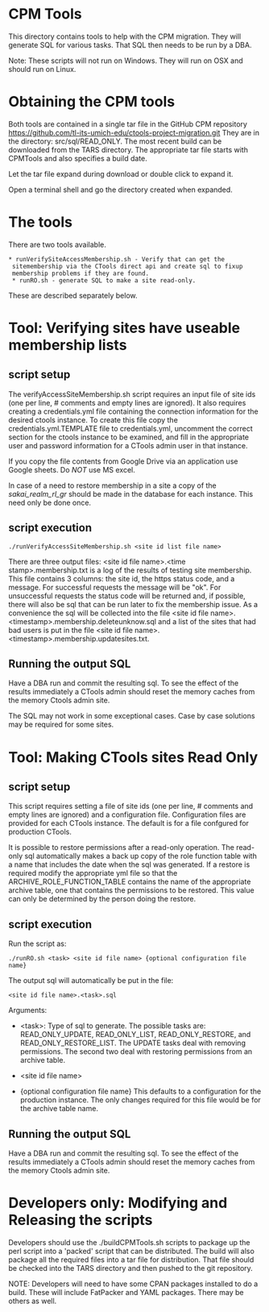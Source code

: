 # CPM Tools

This directory contains tools to help with the CPM migration.  They
will generate SQL for various tasks.  That SQL then needs to be run by
a DBA.

Note: These scripts will not run on Windows. They will run on OSX and should
run on Linux.

# Obtaining the CPM tools

Both tools are contained in a single tar file in the GitHub CPM repository
https://github.com/tl-its-umich-edu/ctools-project-migration.git They
are in the directory: src/sql/READ_ONLY.  The most recent build can be
downloaded from the TARS directory. The appropriate tar file starts with
CPMTools and also specifies a build date.

Let the tar file expand during download or double click to expand it.

Open a terminal shell and go the directory created when expanded.

# The tools

There are two tools available.

    * runVerifySiteAccessMembership.sh - Verify that can get the
     sitemembership via the CTools direct api and create sql to fixup
     membership problems if they are found.
     * runRO.sh - generate SQL to make a site read-only.

These are described separately below.

# Tool: Verifying sites have useable membership lists

## script setup

The verifyAccessSiteMembership.sh script requires an input file of
site ids (one per line, # comments and empty lines are ignored).
It also requires creating a
credentials.yml file containing the connection information for
the desired ctools instance.  To create this file copy
the credentials.yml.TEMPLATE file to credentials.yml, uncomment the
correct section for the ctools instance to be examined, and fill in
the appropriate user and password information for a CTools admin
user in that instance.

If you copy the file contents from Google Drive via an application use
Google sheets.  Do *NOT* use MS excel.

In case of a need to restore membership in a site a copy of the
*sakai\_realm\_rl\_gr* should be made in the database for each
instance.  This need only be done once.

## script execution

    ./runVerifyAccessSiteMembership.sh <site id list file name>

There are three output files:
&lt;site id file name>.&lt;time stamp>.membership.txt is a log of
the results of testing site membership.  This file contains 3
columns: the site id, the https status code, and a message.  For
successful requests the message will be "ok".  For unsuccessful
requests the status code will be returned and, if possible, there will
also be sql that can be run later to fix the membership issue.  As a
convenience the sql will be collected into the file &lt;site id file
name>.&lt;timestamp>.membership.deleteunknow.sql and a list
of the sites that had bad users is put in the file &lt;site id file
name>.&lt;timestamp>.membership.updatesites.txt.

## Running the output SQL

Have a DBA run and commit the resulting sql. To see the effect of the
results immediately a CTools admin should reset the memory caches from
the memory Ctools admin site.

The SQL may not work in some exceptional cases.
Case by case solutions may be required for some sites.

# Tool: Making CTools sites Read Only

## script setup

This script requires setting a file of site ids (one per line, # comments and
empty lines are ignored) and a configuration file.  Configuration
files are provided for each CTools instance.  The default is for a
file confgured for production CTools.

It is possible to restore permissions after a read-only operation.
The read-only sql automatically makes a back up copy of the role
function table with a name that includes the date when the sql was
generated.  If a restore is required modify the appropriate yml file
so that the 
ARCHIVE\_ROLE\_FUNCTION\_TABLE contains the name of the
appropriate archive table, one that contains the permissions to
be restored.  This value can only be determined by the person doing
the restore.

## script execution
Run the script as:

    ./runRO.sh <task> <site id file name> {optional configuration file name}

The output sql will automatically be put in the file:

    <site id file name>.<task>.sql

Arguments:

* &lt;task>: Type of sql to generate.  The possible tasks are:
READ\_ONLY\_UPDATE, READ\_ONLY\_LIST, READ\_ONLY\_RESTORE, and
READ\_ONLY\_RESTORE\_LIST. The UPDATE tasks deal with removing
permissions.  The second two deal with restoring permissions from an
archive table.

* &lt;site id file name>

* {optional configuration file name}  This defaults to a configuration
  for the production instance.  The only changes required for this
  file would be for the archive table name.

## Running the output SQL

Have a DBA run and commit the resulting sql. To see the effect of the
results immediately a CTools admin should reset the memory caches from
the memory Ctools admin site.

# Developers only: Modifying and Releasing the scripts

Developers should use the ./buildCPMTools.sh scripts to package up the
perl script into a 'packed' script that can be distributed. The build
will also package all the required files into a tar file for
distribution.  That file should be checked into the TARS directory and
then pushed to the git repository.

NOTE: Developers will need to have some CPAN packages installed to do
a build.  These will include FatPacker and YAML packages.  There may be
others as well.
